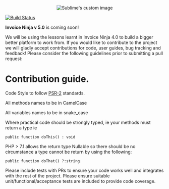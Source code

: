 <p align="center">
    <img src="https://raw.githubusercontent.com/hillelcoren/invoice-ninja/master/public/images/round_logo.png" alt="Sublime's custom image"/>
</p>

[![Build Status](https://travis-ci.org/invoiceninja/invoiceninja.svg?branch=v5.0)](https://travis-ci.org/invoiceninja/invoiceninja)

**Invoice Ninja v 5.0** is coming soon!

We will be using the lessons learnt in Invoice Ninja 4.0 to build a bigger better platform to work from. If you would like to contribute to the project we will gladly accept contributions for code, user guides, bug tracking and feedback! Please consider the following guidelines prior to submitting a pull request:

# Contribution guide.

Code Style to follow [PSR-2](https://www.php-fig.org/psr/psr-2/) standards.

All methods names to be in CamelCase

All variables names to be in snake_case

Where practical code should be strongly typed, ie your methods must return a type ie

`public function doThis() : void`

PHP > 7.1 allows the return type Nullable so there should be no circumstance a type cannot be return by using the following:

`public function doThat() ?:string`

Please include tests with PRs to ensure your code works well and integrates with the rest of the project. Please ensure suitable unit/functional/acceptance tests are included to provide code coverage.
